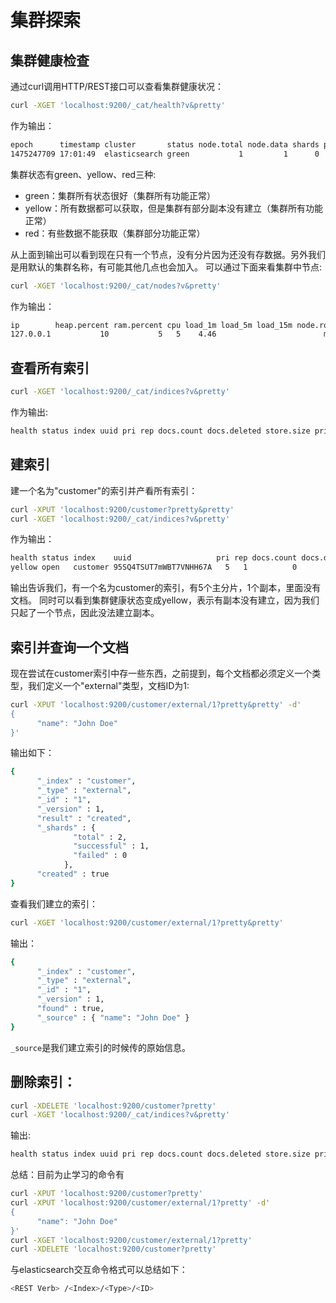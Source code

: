 # 集群探索

## 集群健康检查

通过curl调用HTTP/REST接口可以查看集群健康状况：

```bash
curl -XGET 'localhost:9200/_cat/health?v&pretty'
```

作为输出：

```bash
epoch      timestamp cluster       status node.total node.data shards pri relo init unassign pending_tasks max_task_wait_time active_shards_percent
1475247709 17:01:49  elasticsearch green           1         1      0   0    0    0        0             0                  -                100.0%
```
集群状态有green、yellow、red三种:

- green：集群所有状态很好（集群所有功能正常）
- yellow：所有数据都可以获取，但是集群有部分副本没有建立（集群所有功能正常）
- red：有些数据不能获取（集群部分功能正常）

从上面到输出可以看到现在只有一个节点，没有分片因为还没有存数据。另外我们是用默认的集群名称，有可能其他几点也会加入。
可以通过下面来看集群中节点:

```bash
curl -XGET 'localhost:9200/_cat/nodes?v&pretty'
```

作为输出：

```bash
ip        heap.percent ram.percent cpu load_1m load_5m load_15m node.role master name
127.0.0.1           10           5   5    4.46                        mdi      *      PB2SGZY
```

## 查看所有索引

```bash
curl -XGET 'localhost:9200/_cat/indices?v&pretty'
```

作为输出:
```bash
health status index uuid pri rep docs.count docs.deleted store.size pri.store.size
```

## 建索引

建一个名为"customer"的索引并产看所有索引：

```bash
curl -XPUT 'localhost:9200/customer?pretty&pretty'
curl -XGET 'localhost:9200/_cat/indices?v&pretty'
```

作为输出：
```bash
health status index    uuid                   pri rep docs.count docs.deleted store.size pri.store.size
yellow open   customer 95SQ4TSUT7mWBT7VNHH67A   5   1          0            0       260b           260b
```

输出告诉我们，有一个名为customer的索引，有5个主分片，1个副本，里面没有文档。
同时可以看到集群健康状态变成yellow，表示有副本没有建立，因为我们只起了一个节点，因此没法建立副本。

## 索引并查询一个文档

现在尝试在customer索引中存一些东西，之前提到，每个文档都必须定义一个类型，我们定义一个"external"类型，文档ID为1:

```bash
curl -XPUT 'localhost:9200/customer/external/1?pretty&pretty' -d'
{
      "name": "John Doe"
}'
```

输出如下：

```bash
{
      "_index" : "customer",
      "_type" : "external",
      "_id" : "1",
      "_version" : 1,
      "result" : "created",
      "_shards" : {
              "total" : 2,
              "successful" : 1,
              "failed" : 0
            },
      "created" : true
}
```

查看我们建立的索引：

```bash
curl -XGET 'localhost:9200/customer/external/1?pretty&pretty'
```

输出：

```bash
{
      "_index" : "customer",
      "_type" : "external",
      "_id" : "1",
      "_version" : 1,
      "found" : true,
      "_source" : { "name": "John Doe" }
}
```

`_source`是我们建立索引的时候传的原始信息。

## 删除索引：

```bash
curl -XDELETE 'localhost:9200/customer?pretty'
curl -XGET 'localhost:9200/_cat/indices?v&pretty'
```

输出:

```bash
health status index uuid pri rep docs.count docs.deleted store.size pri.store.size
```

总结：目前为止学习的命令有

```bash
curl -XPUT 'localhost:9200/customer?pretty'
curl -XPUT 'localhost:9200/customer/external/1?pretty' -d'
{
      "name": "John Doe"
}'
curl -XGET 'localhost:9200/customer/external/1?pretty'
curl -XDELETE 'localhost:9200/customer?pretty'
```

与elasticsearch交互命令格式可以总结如下：

```bash
<REST Verb> /<Index>/<Type>/<ID>
```

